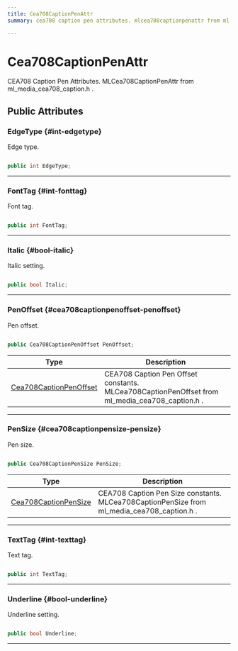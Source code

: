 ```yaml
---
title: Cea708CaptionPenAttr
summary: cea708 caption pen attributes. mlcea708captionpenattr from ml-media-cea708-caption.h. 

---
```


# Cea708CaptionPenAttr




CEA708 Caption Pen Attributes.  MLCea708CaptionPenAttr  from  ml&#95;media&#95;cea708&#95;caption.h .   





## Public Attributes

### EdgeType {#int-edgetype}

Edge type. 

```csharp

public int EdgeType;

```






-----------

### FontTag {#int-fonttag}

Font tag. 

```csharp

public int FontTag;

```






-----------

### Italic {#bool-italic}

Italic setting. 

```csharp

public bool Italic;

```






-----------

### PenOffset {#cea708captionpenoffset-penoffset}

Pen offset. 

```csharp

public Cea708CaptionPenOffset PenOffset;

```

| Type | Description  | 
|--|--|
| [Cea708CaptionPenOffset](/unity-api/api/UnityEngine.XR.MagicLeap/MLMedia/ParserCEA708/UnityEngine.XR.MagicLeap.MLMedia.ParserCEA708.md#enums-cea708captionpenoffset) | CEA708 Caption Pen Offset constants.  MLCea708CaptionPenOffset  from  ml&#95;media&#95;cea708&#95;caption.h .  |





-----------

### PenSize {#cea708captionpensize-pensize}

Pen size. 

```csharp

public Cea708CaptionPenSize PenSize;

```

| Type | Description  | 
|--|--|
| [Cea708CaptionPenSize](/unity-api/api/UnityEngine.XR.MagicLeap/MLMedia/ParserCEA708/UnityEngine.XR.MagicLeap.MLMedia.ParserCEA708.md#enums-cea708captionpensize) | CEA708 Caption Pen Size constants.  MLCea708CaptionPenSize  from  ml&#95;media&#95;cea708&#95;caption.h .  |





-----------

### TextTag {#int-texttag}

Text tag. 

```csharp

public int TextTag;

```






-----------

### Underline {#bool-underline}

Underline setting. 

```csharp

public bool Underline;

```






-----------

